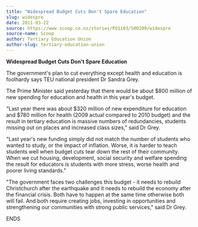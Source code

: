 ```yaml
---
title: "Widespread Budget Cuts Don't Spare Education"
slug: widespre
date: 2011-03-22
source: https://www.scoop.co.nz/stories/PO1103/S00209/widespre
source-name: Scoop
author: Tertiary Education Union
author-slug: tertiary-education-union
---
```


<p><b>Widespread Budget Cuts Don't Spare Education</b> <b></b><p>

<p>The government's plan to cut everything except health and
education is foolhardy says TEU national president Dr Sandra
Grey.</p>

<p>The Prime Minister said yesterday that there would
be about $800 million of new spending for education and
health in this year's budget.</p>

<p>"Last year there was about
$320 million of new expenditure for education and $780
million for health (2009 actual compared to 2010 budget) and
the result in tertiary education is massive numbers of
redundancies, students missing out on places and increased
class sizes," said Dr Grey.</p>

<p>"Last year's new funding
simply did not match the number of students who wanted to
study, or the impact of inflation. Worse, it is harder to
teach students well when budget cuts tear down the rest of
their community. When we cut housing, development, social
security and welfare spending the result for educators is
students with more stress, worse health and poorer living
standards."</p>

<p>"The government faces two challenges this
budget - it needs to rebuild Christchurch after the
earthquake and it needs to rebuild the economy after the
financial crisis. Both have to happen at the same time
otherwise both will fail. And both require creating jobs,
investing in opportunities and strengthening our communities
with strong public services," said Dr
Grey.</p>

<p>ENDS<br><p>

